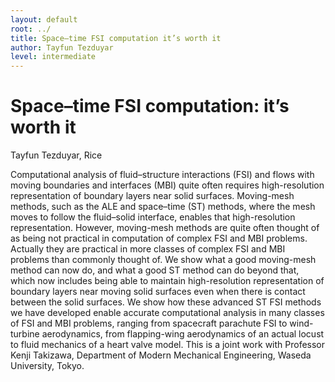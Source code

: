 ```yaml
---
layout: default
root: ../
title: Space–time FSI computation it’s worth it
author: Tayfun Tezduyar
level: intermediate
---
```


# Space–time FSI computation: it’s worth it

Tayfun Tezduyar, Rice

Computational analysis of fluid–structure interactions (FSI) and flows with
moving boundaries and interfaces (MBI) quite often requires high-resolution
representation of boundary layers near solid surfaces. Moving-mesh methods,
such as the ALE and space–time (ST) methods, where the mesh moves to follow the
fluid–solid interface, enables that high-resolution representation. However,
moving-mesh methods are quite often thought of as being not practical in
computation of complex FSI and MBI problems. Actually they are practical in
more classes of complex FSI and MBI problems than commonly thought of. We show
what a good moving-mesh method can now do, and what a good ST method can do
beyond that, which now includes being able to maintain high-resolution
representation of boundary layers near moving solid surfaces even when there is
contact between the solid surfaces. We show how these advanced ST FSI methods
we have developed enable accurate computational analysis in many classes of FSI
and MBI problems, ranging from spacecraft parachute FSI to wind-turbine
aerodynamics, from flapping-wing aerodynamics of an actual locust to fluid
mechanics of a heart valve model. This is a joint work with Professor Kenji
Takizawa, Department of Modern Mechanical Engineering, Waseda University,
Tokyo.

